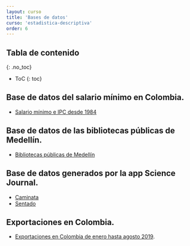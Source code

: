 ```yaml
---
layout: curso
title: 'Bases de datos'
curso: 'estadistica-descriptiva'
order: 6
---
```


## Tabla de contenido
{: .no_toc}

* ToC
{: toc}


## Base de datos del salario mínimo en Colombia.

 - [Salario mínimo e IPC desde 1984](./basesdedatos/salario_minimo_IPC_Colombia.xlsx)

## Base de datos de las bibliotecas públicas de Medellín.

 - [Bibliotecas públicas de Medellín](./basesdedatos/Bibliotecas_P_blicas_de_Medell_n.csv)

## Base de datos generados por la app Science Journal.

 - [Caminata](./basesdedatos/Caminata_normal_Grabaci_n.csv)
 - [Sentado](./basesdedatos/Sentado_Grabaci_n.csv)

## Exportaciones en Colombia.

 - [Exportaciones en Colombia de enero hasta agosto 2019](./basesdedatos/ventas_exterior.xlsx).



<!---
## Base de datos para el segundo taller individual.

 - [Puntos de referencia](./basesdedatos/CabreraTorresKennethRoy.xlsx)

## Base de datos de las principales causas de muertes en el HGM.

  - [Base de datos las principales causas de muertes en Hospital General de Medellín](./guiones/Primeras_causas_de_mortalidad_general_HGM.csv).

## Bases de datos para la comparación de gráficas.

 - [Base de datos de los resultados](./basesdedatos/compara_graficos_farmacias.xlsx)

## Bases de datos para empleo en Medellín.

- [Base de datos de empleo.](./basesdedatos/desempleo.csv)
- [Base de datos de empleo por sector.](./basesdedatos/Empleo_por_sectores.csv)


## Bases de datos para trabajo infantil.
 - [Base de datos del número de casos de trabajo infantil.](./basesdedatos/trabajo_infantil.csv)
 - [Base de datos de la población por departamento.](./basesdedatos/poblacion.csv)

## Enlace a la base de datos del ISCE para Medellín, 2016.

 - [ISCE para Medellín, 2016](https://www.datos.gov.co/Educaci-n/-ndice-Sint-tico-de-Calidad-Educativa-ISCE-Municip/uc7t-jc5u)

## Base de datos de accidentalidad en Envigado.

  - [Accidentalidad en Envigado 2016, 2017 y primer semestre 2018](./basesdedatos/Accidentalidad_Envigado_2016___2017_y_Primer_Semestre_2018.csv)



- [Base de datos de la encuesta realizada en clase](./basesdedatos/encuesta1.xlsx)
  * [Preguntas de la encuesta](./basesdedatos/preguntas.jpg)

- [Contratación Diciembre 2017](./basesdedatos/Contratacion_Diciembre_2017.csv)
  * [Fuente](https://www.datos.gov.co/Organismos-de-Control/Contratacion-Diciembre-2017/4hcq-jric)

- [Homicidios en Colombia 2014](./basesdedatos/HomicidiosColombia2014.xlsx).
- [Presupuesto de la nación 2018](./basesdedatos/presupuesto_nacion_2018.xlsx)
- [Participación de Colombia en juegos olímpicos](./codigos/colombia_olimpicos.xlsx)
- [Base de datos de la encuesta](./basesdedatos/talleres_1_2.xlsx)
- [Base de datos de la encuesta actualizada](./basesdedatos/talleres_1_2_corregido.xlsx)

--->
